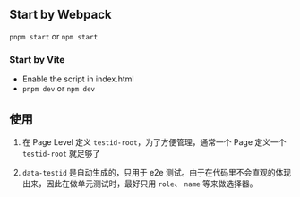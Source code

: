 ## Start by Webpack

`pnpm start` or `npm start`

### Start by Vite

- Enable the script in index.html
- `pnpm dev` or `npm dev`


## 使用

1. 在 Page Level 定义 `testid-root`，为了方便管理，通常一个 Page 定义一个 `testid-root` 就足够了

2. `data-testid` 是自动生成的，只用于 e2e 测试。由于在代码里不会直观的体现出来，因此在做单元测试时，最好只用 `role`、 `name` 等来做选择器。


